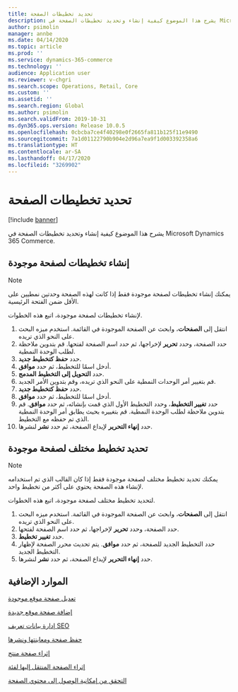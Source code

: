 ```yaml
---
title: تحديد تخطيطات الصفحة
description: يشرح هذا الموضوع كيفية إنشاء وتحديد تخطيطات الصفحة في Microsoft Dynamics 365 Commerce.
author: psimolin
manager: annbe
ms.date: 04/14/2020
ms.topic: article
ms.prod: ''
ms.service: dynamics-365-commerce
ms.technology: ''
audience: Application user
ms.reviewer: v-chgri
ms.search.scope: Operations, Retail, Core
ms.custom: ''
ms.assetid: ''
ms.search.region: Global
ms.author: psimolin
ms.search.validFrom: 2019-10-31
ms.dyn365.ops.version: Release 10.0.5
ms.openlocfilehash: 0cbcba7ce4f40298e0f2665fa811b125f11e9490
ms.sourcegitcommit: 7a1d01122790b904e2d96a7ea9f1d003392358a6
ms.translationtype: HT
ms.contentlocale: ar-SA
ms.lasthandoff: 04/17/2020
ms.locfileid: "3269902"
---
```

# <a name="select-page-layouts"></a>تحديد تخطيطات الصفحة


[!include [banner](includes/banner.md)]

يشرح هذا الموضوع كيفية إنشاء وتحديد تخطيطات الصفحة في Microsoft Dynamics 365 Commerce.

## <a name="create-layouts-for-an-existing-page"></a>إنشاء تخطيطات لصفحة موجودة

> [!NOTE]
> يمكنك إنشاء تخطيطات لصفحة موجودة فقط إذا كانت لهذه الصفحة وحدتين نمطيين على الأقل ضمن الفتحة الرئيسية.

لإنشاء تخطيطات لصفحة موجودة، اتبع هذه الخطوات.

1. انتقل إلى **الصفحات**، وابحث عن الصفحة الموجودة في القائمة. استخدم ميزه البحث على النحو الذي تريده.
1. حدد الصفحة، وحدد **تحرير** لإخراجها، ثم حدد اسم الصفحة لفتحها. قم بتدوين ملاحظة لطلب الوحدة النمطية.
1. حدد **حفظ كتخطيط جديد**.
1. أدخل اسمًا للتخطيط، ثم حدد **موافق**.
1. حدد **التحويل إلى التخطيط المدمج**.
1. قم بتغيير أمر الوحدات النمطية على النحو الذي تريده، وقم بتدوين الأمر الجديد.
1. حدد **حفظ كتخطيط جديد**.
1. أدخل اسمًا للتخطيط، ثم حدد **موافق**.
1. حدد **تغيير التخطيط**، وحدد التخطيط الأول الذي قمت بإنشائه، ثم حدد **موافق**. قم بتدوين ملاحظة لطلب الوحدة النمطية. قم بتغييره بحيث يطابق أمر الوحدة النمطية الذي تم حفظه مع التخطيط.
1. حدد **إنهاء التحرير** لإيداع الصفحة، ثم حدد **نشر** لنشرها. 

## <a name="select-a-different-layout-for-an-existing-page"></a>تحديد تخطيط مختلف لصفحة موجودة

> [!NOTE]
> يمكنك تحديد تخطيط مختلف لصفحة موجودة فقط إذا كان القالب الذي تم استخدامه لإنشاء هذه الصفحة يحتوي على أكثر من تخطيط واحد.

لتحديد تخطيط مختلف لصفحة موجودة، اتبع هذه الخطوات.

1. انتقل إلى **الصفحات**، وابحث عن الصفحة الموجودة في القائمة. استخدم ميزه البحث على النحو الذي تريده.
1. حدد الصفحة، وحدد **تحرير** لإخراجها، ثم حدد اسم الصفحة لفتحها.
1. حدد **تغيير تخطيط**.
1. حدد التخطيط الجديد للصفحة، ثم حدد **موافق**. يتم تحديث محرر الصفحة لإظهار التخطيط الجديد.
1. حدد **إنهاء التحرير** لإيداع الصفحة، ثم حدد **نشر** لنشرها.

## <a name="additional-resources"></a>الموارد الإضافية

[تعديل صفحة موقع موجودة](modify-existing-page.md)

[إضافة صفحة موقع جديدة](add-new-page.md)

[إدارة بيانات تعريف SEO](manage-seo-metadata.md)

[حفظ صفحة ومعاينتها ونشرها](save-preview-publish-page.md)

[إثراء صفحة منتج](enrich-product-page.md)

[إثراء الصفحة المنتقل إليها‬ لفئة](enrich-category-page.md)

[التحقق من إمكانية الوصول إلى محتوي الصفحة](verify-accessibility.md)


